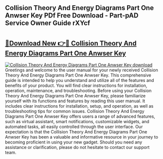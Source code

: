 ## Collision Theory And Energy Diagrams Part One Anwser Key PDf Free Download - Part-pAD Service Owner Guide rXYcf

# <h2><a href="http://dfriie.blite.top/?on=Collision+Theory+And+Energy+Diagrams+Part+One+Anwser+Key">🔗Download New 👉🔴 Collision Theory And Energy Diagrams Part One Anwser Key</a></h2>

[![Collision Theory And Energy Diagrams Part One Anwser Key download](https://i.imgur.com/lujVjoI.png)](http://dfriie.blite.top/?on=Collision+Theory+And+Energy+Diagrams+Part+One+Anwser+Key)
Greetings and welcome to the user manual for your newly received Collision Theory And Energy Diagrams Part One Anwser Key. This comprehensive guide is intended to help you understand and utilize all of the features and benefits of your product. You will find clear instructions for installation, operation, maintenance, and troubleshooting. Before using your Collision Theory And Energy Diagrams Part One Anwser Key, please familiarize yourself with its functions and features by reading this user manual. It includes clear instructions for installation, setup, and operation, as well as troubleshooting tips for common issues. Collision Theory And Energy Diagrams Part One Anwser Key offers users a range of advanced features, such as virtual assistant, smart notifications, customizable widgets, and automated tasks, all easily controlled through the user interface. Our expectation is that the Collision Theory And Energy Diagrams Part One Anwser Key has been a valuable and informative resource in your journey to becoming proficient in using your new gadget. Should you need any assistance or clarification, please do not hesitate to contact our support team.
